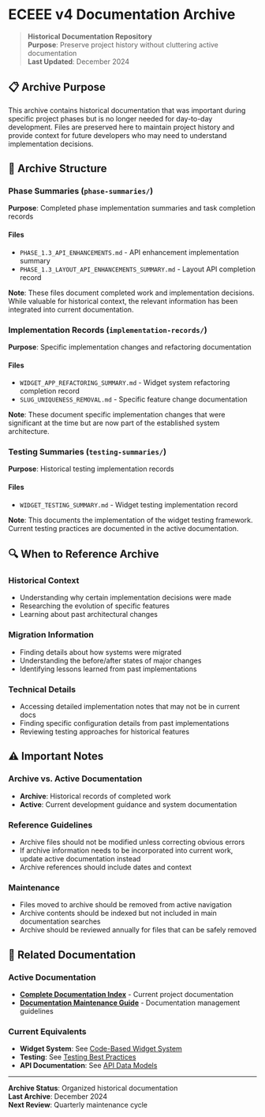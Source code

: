 # ECEEE v4 Documentation Archive

> **Historical Documentation Repository**  
> **Purpose**: Preserve project history without cluttering active documentation  
> **Last Updated**: December 2024

## 📋 Archive Purpose

This archive contains historical documentation that was important during specific project phases but is no longer needed for day-to-day development. Files are preserved here to maintain project history and provide context for future developers who may need to understand implementation decisions.

## 📂 Archive Structure

### Phase Summaries (`phase-summaries/`)
**Purpose**: Completed phase implementation summaries and task completion records

#### Files
- `PHASE_1.3_API_ENHANCEMENTS.md` - API enhancement implementation summary
- `PHASE_1.3_LAYOUT_API_ENHANCEMENTS_SUMMARY.md` - Layout API completion record

**Note**: These files document completed work and implementation decisions. While valuable for historical context, the relevant information has been integrated into current documentation.

### Implementation Records (`implementation-records/`)
**Purpose**: Specific implementation changes and refactoring documentation

#### Files
- `WIDGET_APP_REFACTORING_SUMMARY.md` - Widget system refactoring completion record
- `SLUG_UNIQUENESS_REMOVAL.md` - Specific feature change documentation

**Note**: These document specific implementation changes that were significant at the time but are now part of the established system architecture.

### Testing Summaries (`testing-summaries/`)
**Purpose**: Historical testing implementation records

#### Files
- `WIDGET_TESTING_SUMMARY.md` - Widget testing implementation record

**Note**: This documents the implementation of the widget testing framework. Current testing practices are documented in the active documentation.

## 🔍 When to Reference Archive

### Historical Context
- Understanding why certain implementation decisions were made
- Researching the evolution of specific features
- Learning about past architectural changes

### Migration Information
- Finding details about how systems were migrated
- Understanding the before/after states of major changes
- Identifying lessons learned from past implementations

### Technical Details
- Accessing detailed implementation notes that may not be in current docs
- Finding specific configuration details from past implementations
- Reviewing testing approaches for historical features

## ⚠️ Important Notes

### Archive vs. Active Documentation
- **Archive**: Historical records of completed work
- **Active**: Current development guidance and system documentation

### Reference Guidelines
- Archive files should not be modified unless correcting obvious errors
- If archive information needs to be incorporated into current work, update active documentation instead
- Archive references should include dates and context

### Maintenance
- Files moved to archive should be removed from active navigation
- Archive contents should be indexed but not included in main documentation searches
- Archive should be reviewed annually for files that can be safely removed

## 🔗 Related Documentation

### Active Documentation
- **[Complete Documentation Index](../DOCUMENTATION_INDEX.md)** - Current project documentation
- **[Documentation Maintenance Guide](../DOCUMENTATION_MAINTENANCE_GUIDE.md)** - Documentation management guidelines

### Current Equivalents
- **Widget System**: See [Code-Based Widget System](../backend/docs/CODE_BASED_WIDGET_SYSTEM.md)
- **Testing**: See [Testing Best Practices](../TESTING_BEST_PRACTICES.md)
- **API Documentation**: See [API Data Models](../API_DATA_MODELS.md)

---

**Archive Status**: Organized historical documentation  
**Last Archive**: December 2024  
**Next Review**: Quarterly maintenance cycle